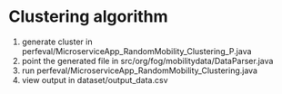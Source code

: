 # Clustering algorithm

1. generate cluster in perfeval/MicroserviceApp_RandomMobility_Clustering_P.java
2. point the generated file in src/org/fog/mobilitydata/DataParser.java
3. run perfeval/MicroserviceApp_RandomMobility_Clustering.java
4. view output in dataset/output_data.csv